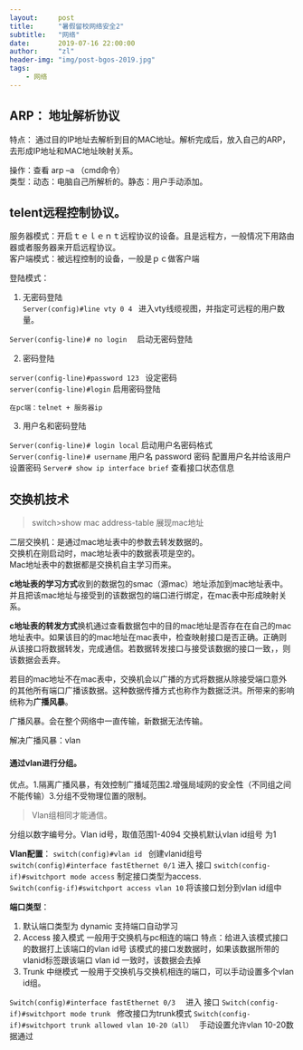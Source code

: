 ```yaml
---
layout:     post
title:      "暑假留校网络安全2"
subtitle:   "网络"
date:       2019-07-16 22:00:00
author:     "zl"
header-img: "img/post-bgos-2019.jpg"
tags:
    - 网络
---
```


## ARP： 地址解析协议
特点： 通过目的IP地址去解析到目的MAC地址。解析完成后，放入自己的ARP，去形成IP地址和MAC地址映射关系。

操作：查看   arp –a （cmd命令）         
类型：动态：电脑自己所解析的。静态：用户手动添加。

## telent远程控制协议。
服务器模式：开启ｔｅｌｅｎｔ远程协议的设备。且是远程方，一般情况下用路由器或者服务器来开启远程协议。        
客户端模式：被远程控制的设备，一般是ｐｃ做客户端

登陆模式：

1.	无密码登陆      
` Server(config)#line vty 0 4  `   进入vty线缆视图，并指定可远程的用户数量。      

`Server(config-line)# no login  `  启动无密码登陆


2. 密码登陆


` server(config-line)#password 123  ` 设定密码   
` server(config-line)#login	`		启用密码登陆

    在pc端：telnet + 服务器ip

	
3.	用户名和密码登陆    

`Server(config-line)# login local`		启动用户名密码格式   
`Server(config-line)# username`  用户名 password 密码    配置用户名并给该用户设置密码
` Server# show ip interface brief ` 查看接口状态信息



## 交换机技术


> switch>show mac address-table  展现mac地址

二层交换机：是通过mac地址表中的参数去转发数据的。   
交换机在刚启动时，mac地址表中的数据表项是空的。     
Mac地址表中的数据都是交换机自主学习而来。


**c地址表的学习方式**收到的数据包的smac（源mac）地址添加到mac地址表中。并且把该mac地址与接受到的该数据包的端口进行绑定，在mac表中形成映射关系。


**c地址表的转发方式**换机通过查看数据包中的目的mac地址是否存在在自己的mac地址表中。如果该目的的mac地址在mac表中，检查映射接口是否正确。正确则从该接口将数据转发，完成通信。若数据转发接口与接受该数据的接口一致，，则该数据会丢弃。


若目的mac地址不在mac表中，交换机会以广播的方式将数据从除接受端口意外的其他所有端口广播该数据。这种数据传播方式也称作为数据泛洪。所带来的影响统称为**广播风暴**。


广播风暴。会在整个网络中一直传输，新数据无法传输。

解决广播风暴：vlan

 
####  通过vlan进行分组。
优点。1.隔离广播风暴，有效控制广播域范围2.增强局域网的安全性（不同组之间不能传输）3.分组不受物理位置的限制。

> Vlan组相同才能通信。

分组以数字编号分。Vlan id号，取值范围1-4094
交换机默认vlan id组号 为1

**Vlan配置**：
`switch(config)#vlan id `  			创建vlanid组号
`switch(config)#interface fastEthernet 0/1`		进入 接口
`switch(config-if)#switchport mode access`		制定接口类型为access.	
`Switch(config-if)#switchport access vlan 10`		将该接口划分到vlan id组中

**端口类型**：
1.	默认端口类型为 dynamic 支持端口自动学习
2.	Access 接入模式 一般用于交换机与pc相连的端口 特点：给进入该模式接口的数据打上该端口的vlan id号
该模式的接口发数据时，如果该数据所带的vlanid标签跟该端口 vlan id 一致时，该数据会去掉
3.	Trunk 中继模式 一般用于交换机与交换机相连的端口，可以手动设置多个vlan id组。

`Switch(config)#interface fastEthernet 0/3	`	进入 接口
`Switch(config-if)#switchport mode trunk `  修改接口为trunk模式
`Switch(config-if)#switchport trunk allowed vlan 10-20（all）	`	手动设置允许vlan 10-20数据通过
 

